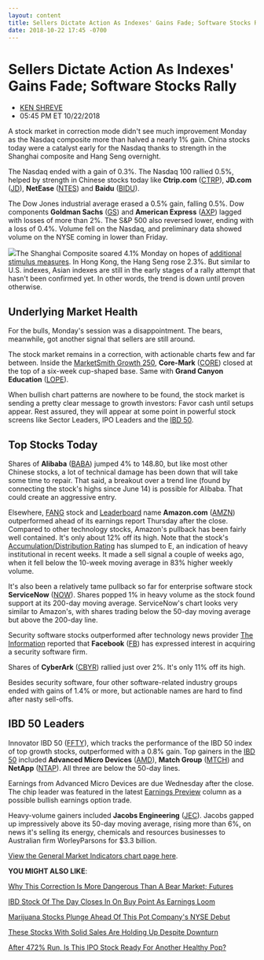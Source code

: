 ```yaml
---
layout: content
title: Sellers Dictate Action As Indexes' Gains Fade; Software Stocks Rally
date: 2018-10-22 17:45 -0700
---
```



Sellers Dictate Action As Indexes' Gains Fade; Software Stocks Rally
=====================================================================




* [KEN SHREVE](https://www.investors.com/author/shrevek/ "Posts by KEN SHREVE")
* 05:45 PM ET 10/22/2018




A stock market in correction mode didn't see much improvement Monday as the Nasdaq composite more than halved a nearly 1% gain. China stocks today were a catalyst early for the Nasdaq thanks to strength in the Shanghai composite and Hang Seng overnight.




The Nasdaq ended with a gain of 0.3%. The Nasdaq 100 rallied 0.5%, helped by strength in Chinese stocks today like **Ctrip.com** ([CTRP](https://research.investors.com/quote.aspx?symbol=CTRP)), **JD.com** ([JD](https://research.investors.com/quote.aspx?symbol=JD)), **NetEase** ([NTES](https://research.investors.com/quote.aspx?symbol=NTES)) and **Baidu** ([BIDU](https://research.investors.com/quote.aspx?symbol=BIDU)).


The Dow Jones industrial average erased a 0.5% gain, falling 0.5%. Dow components **Goldman Sachs** ([GS](https://research.investors.com/quote.aspx?symbol=GS)) and **American Express** ([AXP](https://research.investors.com/quote.aspx?symbol=AXP)) lagged with losses of more than 2%. The S&P 500 also reversed lower, ending with a loss of 0.4%. Volume fell on the Nasdaq, and preliminary data showed volume on the NYSE coming in lower than Friday.


![](https://www.investors.com/wp-content/uploads/2018/10/MP102218.jpg)The Shanghai Composite soared 4.1% Monday on hopes of [additional stimulus measures](https://www.investors.com/news/technology/china-technology-stocks-rally/). In Hong Kong, the Hang Seng rose 2.3%. But similar to U.S. indexes, Asian indexes are still in the early stages of a rally attempt that hasn't been confirmed yet. In other words, the trend is down until proven otherwise.


Underlying Market Health
------------------------


For the bulls, Monday's session was a disappointment. The bears, meanwhile, got another signal that sellers are still around.


The stock market remains in a correction, with actionable charts few and far between. Inside the [MarketSmith Growth 250](https://www.marketsmith.com), **Core-Mark** ([CORE](https://research.investors.com/quote.aspx?symbol=CORE)) closed at the top of a six-week cup-shaped base. Same with **Grand Canyon Education** ([LOPE](https://research.investors.com/quote.aspx?symbol=LOPE)).


When bullish chart patterns are nowhere to be found, the stock market is sending a pretty clear message to growth investors: Favor cash until setups appear. Rest assured, they will appear at some point in powerful stock screens like Sector Leaders, IPO Leaders and the [IBD 50](https://research.investors.com/stock-lists/ibd-50/).


Top Stocks Today
----------------


Shares of **Alibaba** ([BABA](https://research.investors.com/quote.aspx?symbol=BABA)) jumped 4% to 148.80, but like most other Chinese stocks, a lot of technical damage has been down that will take some time to repair. That said, a breakout over a trend line (found by connecting the stock's highs since June 14) is possible for Alibaba. That could create an aggressive entry.


Elsewhere, [FANG](http://www.investors.com/news/technology/fang-stocks-news-quotes-facebook-amazon-netflix-google/) stock and [Leaderboard](https://leaderboard.investors.com) name **Amazon.com** ([AMZN](https://research.investors.com/quote.aspx?symbol=AMZN)) outperformed ahead of its earnings report Thursday after the close. Compared to other technology stocks, Amazon's pullback has been fairly well contained. It's only about 12% off its high. Note that the stock's [Accumulation/Distribution Rating](https://www.investors.com/ibd-university/find-evaluate-stocks/exclusive-ratings/) has slumped to E, an indication of heavy institutional in recent weeks. It made a sell signal a couple of weeks ago, when it fell below the 10-week moving average in 83% higher weekly volume.


It's also been a relatively tame pullback so far for enterprise software stock **ServiceNow** ([NOW](https://research.investors.com/quote.aspx?symbol=NOW)). Shares popped 1% in heavy volume as the stock found support at its 200-day moving average. ServiceNow's chart looks very similar to Amazon's, with shares trading below the 50-day moving average but above the 200-day line.


Security software stocks outperformed after technology news provider [The Information](https://www.theinformation.com/) reported that **Facebook** ([FB](https://research.investors.com/quote.aspx?symbol=FB)) has expressed interest in acquiring a security software firm.


Shares of **CyberArk** ([CBYR](https://research.investors.com/quote.aspx?symbol=CBYR)) rallied just over 2%. It's only 11% off its high.


Besides security software, four other software-related industry groups ended with gains of 1.4% or more, but actionable names are hard to find after nasty sell-offs.


IBD 50 Leaders
--------------


Innovator IBD 50 ([FFTY](https://research.investors.com/quote.aspx?symbol=FFTY)), which tracks the performance of the IBD 50 index of top growth stocks, outperformed with a 0.8% gain. Top gainers in the [IBD 50](https://research.investors.com/stock-lists/ibd-50/) included **Advanced Micro Devices** ([AMD](https://research.investors.com/quote.aspx?symbol=AMD)), **Match Group** ([MTCH](https://research.investors.com/quote.aspx?symbol=MTCH)) and **NetApp** ([NTAP](https://research.investors.com/quote.aspx?symbol=NTAP)). All three are below the 50-day lines.


Earnings from Advanced Micro Devices are due Wednesday after the close. The chip leader was featured in the latest [Earnings Preview](https://www.investors.com/research/earnings-preview/option-trading-centene-advanced-micro-devices-earnings/) column as a possible bullish earnings option trade.


Heavy-volume gainers included **Jacobs Engineering** ([JEC](https://research.investors.com/quote.aspx?symbol=JEC)). Jacobs gapped up impressively above its 50-day moving average, rising more than 6%, on news it's selling its energy, chemicals and resources businesses to Australian firm WorleyParsons for $3.3 billion.


[View the General Market Indicators chart page here](https://www.investors.com/wp-content/uploads/2018/10/IBD2210152918GMI.pdf).


**YOU MIGHT ALSO LIKE**:


[Why This Correction Is More Dangerous Than A Bear Market; Futures](https://www.investors.com/market-trend/stock-market-today/dow-jones-futures-stock-market-correction-apple/)


[IBD Stock Of The Day Closes In On Buy Point As Earnings Loom](https://www.investors.com/research/ibd-stock-of-the-day/oreilly-auto-parts-buy-point-earnings-stock-market-correction/)


[Marijuana Stocks Plunge Ahead Of This Pot Company's NYSE Debut](https://www.investors.com/news/marijuana-stocks-plunge-aurora-cannabis-nyse-debut/)


[These Stocks With Solid Sales Are Holding Up Despite Downturn](https://www.investors.com/research/top-stocks-sales-growth-strength-market-downturn/)


[After 472% Run, Is This IPO Stock Ready For Another Healthy Pop?](https://www.investors.com/research/ibd-stock-analysis/health-care-stocks-to-watch-tabula-rasa-healthcare-veeva-healthcare-technology-medication-safety/)


 




